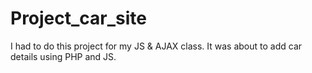 # Project_car_site
I had to do this project for my JS & AJAX class. It was about to add car details using PHP and JS.
